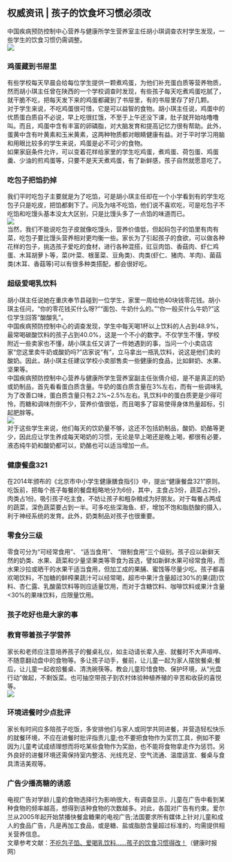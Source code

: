 ## 权威资讯 | 孩子的饮食坏习惯必须改  
中国疾病预防控制中心营养与健康所学生营养室主任胡小琪调查农村学生发现，一些学生的饮食习惯仍需调整。   
![](http://cdncms.v-keep.cn/wp-content/uploads/2019/10/timg-87.jpg)  
### 鸡蛋藏到书屉里  
有些学校每天早晨会给每位学生提供一颗煮鸡蛋，为他们补充蛋白质等营养物质，然而胡小琪主任曾在陕西的一个学校调查时发现，有些孩子每天吃煮鸡蛋吃腻了，就干脆不吃，把每天发下来的鸡蛋都藏到了书屉里，有的书屉里存了好几颗。  
对于学生来说，不吃鸡蛋很可惜，它是可以益智的食物。胡小琪主任说，鸡蛋中的优质蛋白质自不必说，早上吃很扛饿，不至于上午还没下课，肚子就开始咕噜噜叫。而且，鸡蛋中含有丰富的卵磷脂，对大脑发育和提高记忆力很有帮助。此外，蛋黄中含有叶黄素和玉米黄素，这两种物质都对眼睛健康有益。对于平时学习用脑和用眼比较多的学生来说，鸡蛋是必不可少的食物。  
如果家庭条件允许，可以变着花样给家里的学生吃鸡蛋，煮鸡蛋、荷包蛋、鸡蛋羹、少油的煎鸡蛋等，只要不是天天煮鸡蛋，有了新鲜感，孩子自然就愿意吃了。  
### 吃包子把馅扔掉  
我们平时吃包子主要就是为了吃馅，可是胡小琪主任却在一个小学看到有的学生吃包子只是吃皮，把馅都剩下了。问及为啥不吃馅，他们说不喜欢吃，可是吃包子不吃馅和吃馒头基本没太大区别，只是比馒头多了一点馅的味道而已。  
![](http://cdncms.v-keep.cn/wp-content/uploads/2019/10/timg-9.gif)  
当然，我们不能说吃包子皮就像吃馒头，营养价值低，但起码包子的馅里有肉有菜，吃包子要比馒头营养相对更均衡一些。家长为了引起孩子的食欲，可以做各种花样的包子，挑选孩子爱吃的食材，进行各种混搭，豇豆肉馅、香菇肉、虾仁鸡蛋、木耳胡萝卜等，菜(叶菜、根茎菜、豆角类)、肉类(虾仁、猪肉、羊肉)、菌菇类(木耳、香菇等)可以有很多种类搭配，都会很好吃。  
### 超级爱喝乳饮料  
胡小琪主任说她在重庆奉节县碰到一位学生，家里一周给他40块钱零花钱。胡小琪主任问，“你的零花钱买什么呀?”“面包、牛奶什么的。”“你一般买什么牛奶?”这位学生回答“酸酸乳”。  
中国疾病预防控制中心的调查发现，学生中每天喝1杯以上饮料的人占到48.9%，最常喝碳酸饮料的孩子占到40.0%，这是一个不小的数字。不仅学生不懂，学校附近一些卖家也不懂，胡小琪主任又讲了一件她遇到的事，当问一个小卖店店家“您这里卖牛奶或酸奶吗?”店家说“有”，立马拿出一瓶乳饮料，说这是他们卖的酸奶。因此，胡小琪主任建议学校小卖部售卖一些健康的食品，比如鲜奶、水果、坚果等。  
中国疾病预防控制中心营养与健康所学生营养室副主任张倩介绍，是不是真正的奶或奶制品，首先看看蛋白质含量。牛奶的蛋白质含量在3%左右，而有一些调味乳为了改善口味，蛋白质含量只有2.2%~2.5%左右。乳饮料中的蛋白质更是少得可怜，而糖和调味剂倒不少，营养价值很低，而且喝多了容易使得身体热量超标，引起肥胖等。  
![](http://cdncms.v-keep.cn/wp-content/uploads/2019/10/u41106565223534932773fm26gp0-1.jpg)  
对于这些学生来说，他们每天的饮奶量不够，这还不包括奶制品，酸奶、奶酪等更少，因此应让学生养成每天喝奶的习惯，无论是早上喝还是晚上喝，都很有必要，液态纯牛奶和酸奶都可以，奶酪也可以适当增加一点。  
### 健康餐盘321  
在2014年颁布的《北京市中小学生健康膳食指引》中，提出“健康餐盘321”原则。吃饭前，把每个孩子每餐的餐盘粗略地分为6份，其中，主食占3份，蔬菜占2份，肉类占1份。吸引孩子吃主食，不妨让孩子和粗杂粮成为好朋友。对于每餐占两成的蔬菜，深色蔬菜要占到一半。可多吃些深海鱼、虾，增加不饱和脂肪酸的摄入，利于神经系统的发育。此外，奶类制品对孩子也很重要。  
### 零食分三级  
零食可分为“可经常食用”、 “适当食用”、 “限制食用”三个级别。孩子应以新鲜天然的奶类、水果、蔬菜和少量坚果类等零食为首选，譬如新鲜水果可经常食用，而水果沙拉或晒干的水果干适当食用，但加工成的果脯、蜜饯等尽量少吃。孩子都喜欢喝饮料，不加糖的鲜榨果蔬汁可以经常喝，超市中果汁含量超过30%的果(蔬)饮料、杏仁露、乳酸菌饮料等则应适量饮用，而对于含糖饮料、咖啡饮料或果汁含量&lt;30%的果味饮料，应限量饮用。  
### 孩子吃好也是大家的事  
### 教育带着孩子学营养  
家长和老师应注意培养孩子的餐桌礼仪，如主动请长辈入座、就餐时不大声喧哗、不随意翻动盘中的食物等。多让孩子动手，餐前，让儿童一起为家人摆放餐桌;餐后，让儿童一起收拾餐桌、清洗碗筷等。教会儿童珍惜食物、保护环境，从“光盘行动”做起，不剩饭菜。也可抽空带孩子到农村体验种植养殖的辛苦和收获的喜悦等。  
![](http://cdncms.v-keep.cn/wp-content/uploads/2019/10/timg-89.jpg)  
### 环境进餐时少点批评  
家长有时间应多陪孩子吃饭，多安排他们与家人或同学共同进餐，并营造轻松快乐的就餐环境，不应在进餐时批评指责儿童;也不要把食物作为奖罚工具，例如不要因为儿童考试成绩理想而将吃某些食物作为奖励，也不能将食物拿走作为惩罚。另外良好的进餐环境还需保持室内整洁、光线充足、空气流通、温度适宜、餐桌与食具清洁美观等。  
### 广告少播高糖的诱惑  
电视广告对学龄儿童的食物选择行为影响很大，有调查显示，儿童在广告中看到某种食物的频率越高，想得到该种食物的次数越多。对此，各国对广告有约束。爱尔兰从2005年起开始禁播快餐盒糖果的电视广告;法国要求所有媒体上针对儿童和成人的食品广告，凡是再加工食品，或是糖、盐或脂肪含量超过标准的，均需提供相关营养信息。  
文章参考文献：<a href="http://www.jksb.com.cn/html/life/food/2016/1219/106600.html">不吃包子馅、爱喝乳饮料……孩子的饮食习惯得改！</a>（健康时报网）  
